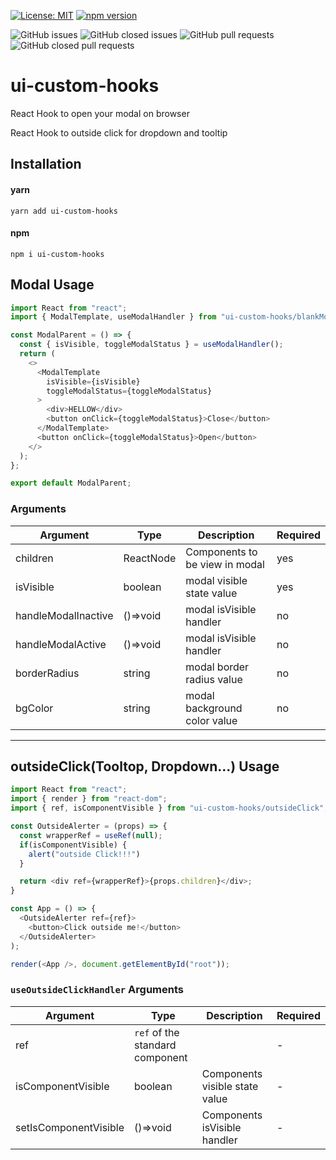[![License: MIT](https://img.shields.io/badge/License-MIT-green.svg)](https://img.shields.io/github/license/devGW/custom-hooks-sets)
[![npm version](https://badge.fury.io/js/%40devgw-react%2Fblank-modal.svg)](https://badge.fury.io/js/%40devgw-react%2Fblank-modal)

![GitHub issues](https://img.shields.io/github/issues/devGW/custom-hooks-sets)
![GitHub closed issues](https://img.shields.io/github/issues-closed/devGW/custom-hooks-sets?color=critical)
![GitHub pull requests](https://img.shields.io/github/issues-pr-raw/devGW/custom-hooks-sets?color=success)
![GitHub closed pull requests](https://img.shields.io/github/issues-pr-closed-raw/devGW/custom-hooks-sets?color=critical)

# ui-custom-hooks

React Hook to open your modal on browser

React Hook to outside click for dropdown and tooltip

## Installation

#### yarn

`yarn add ui-custom-hooks`

#### npm

`npm i ui-custom-hooks`

## Modal Usage

```js
import React from "react";
import { ModalTemplate, useModalHandler } from "ui-custom-hooks/blankModal";

const ModalParent = () => {
  const { isVisible, toggleModalStatus } = useModalHandler();
  return (
    <>
      <ModalTemplate
        isVisible={isVisible}
        toggleModalStatus={toggleModalStatus}
      >
        <div>HELLOW</div>
        <button onClick={toggleModalStatus}>Close</button>
      </ModalTemplate>
      <button onClick={toggleModalStatus}>Open</button>
    </>
  );
};

export default ModalParent;
```

### Arguments

| Argument            | Type      | Description                    | Required |
| ------------------- | --------- | ------------------------------ | -------- |
| children            | ReactNode | Components to be view in modal | yes      |
| isVisible           | boolean   | modal visible state value      | yes      |
| handleModalInactive | ()=>void  | modal isVisible handler        | no       |
| handleModalActive   | ()=>void  | modal isVisible handler        | no       |
| borderRadius        | string    | modal border radius value      | no       |
| bgColor             | string    | modal background color value   | no       |

---

## outsideClick(Tooltop, Dropdown...) Usage

```js
import React from "react";
import { render } from "react-dom";
import { ref, isComponentVisible } from "ui-custom-hooks/outsideClick";

const OutsideAlerter = (props) => {
  const wrapperRef = useRef(null);
  if(isComponentVisible) {
    alert("outside Click!!!")
  }

  return <div ref={wrapperRef}>{props.children}</div>;
}

const App = () => {
  <OutsideAlerter ref={ref}>
    <button>Click outside me!</button>
  </OutsideAlerter>
);

render(<App />, document.getElementById("root"));
```

### `useOutsideClickHandler` Arguments

| Argument              | Type                            | Description                    | Required |
| --------------------- | ------------------------------- | ------------------------------ | -------- |
| ref                   | `ref` of the standard component |                                | -        |
| isComponentVisible    | boolean                         | Components visible state value | -        |
| setIsComponentVisible | ()=>void                        | Components isVisible handler   | -        |

